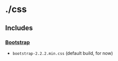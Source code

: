 ./css
=====

Includes
--------

### [Bootstrap](http://twitter.github.com/bootstrap/)

* `bootstrap-2.2.2.min.css`
  (default build, for now)
